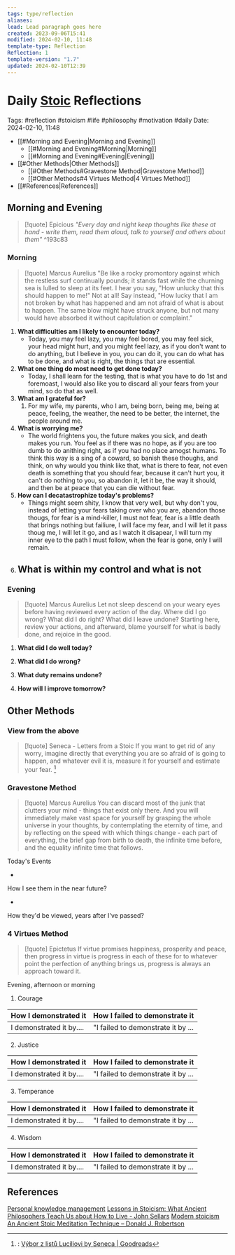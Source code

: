 ```yaml
---
tags: type/reflection
aliases: 
lead: Lead paragraph goes here
created: 2023-09-06T15:41
modified: 2024-02-10, 11:48
template-type: Reflection
Reflection: 1
template-version: "1.7"
updated: 2024-02-10T12:39
---
```

# Daily [Stoic](../SLIP-BOX/Stoicism.md) Reflections

Tags:  #reflection #stoicism #life #philosophy #motivation #daily 
Date: 2024-02-10, 11:48

- [[#Morning and Evening|Morning and Evening]]
	- [[#Morning and Evening#Morning|Morning]]
	- [[#Morning and Evening#Evening|Evening]]
- [[#Other Methods|Other Methods]]
	- [[#Other Methods#Gravestone Method|Gravestone Method]]
	- [[#Other Methods#4 Virtues Method|4 Virtues Method]]
- [[#References|References]]


## Morning and Evening

> [!quote] Epicious 
> _"Every day and night keep thoughts like these at hand - write them, read them aloud, talk to yourself and others about them"_
^193c83
### Morning

> [!quote] Marcus Aurelius
> "Be like a rocky promontory against which the restless surf continually pounds; it stands fast while the churning sea is lulled to sleep at its feet. I hear you say, "How unlucky that this should happen to me!" Not at all! Say instead, "How lucky that I am not broken by what has happened and am not afraid of what is about to happen. The same blow might have struck anyone, but not many would have absorbed it without capitulation or complaint."

1. **What difficulties am I likely to encounter today?**
	- Today, you may feel lazy, you may feel bored, you may feel sick, your head might hurt, and you might feel lazy, as if you don't want to do anything, but I believe in you, you can do it, you can do what has to be done, and what is right, the things that are essential. 
2. **What one thing do most need to get done today?**
	- Today, I shall learn for the testing, that is what you have to do 1st and foremoast, I would also like you to discard all your fears from your mind, so do that as well. 
1. **What am I grateful for?**
	1. For my wife, my parents, who I am, being born, being me, being at peace, feeling, the weather, the need to be better, the internet, the people around me.
2. **What is worrying me?**
	- The world frightens you, the future makes you sick, and death makes you run. You feel as if there was no hope, as if you are too dumb to do anithing right, as if you had no place amogst humans. To think this way is a sing of a coward, so banish these thoughs, and think, on why would you think like that, what is there to fear, not even death is something that you should fear, because it can't hurt you, it can't do nothing to you, so abandon it, let it be, the way it should, and then be at peace that you can die without fear. 
3. **How can I decatastrophize today's problems?**
	- Things might seem shity, I know that very well, but why don't you, instead of letting your fears taking over who you are, abandon those thougs, for fear is a mind-killer, I must not fear, fear is a little death that brings nothing but failiure, I will face my fear, and I will let it pass thoug me, I will let it go, and as I watch it disapear, I will turn my inner eye to the path I must follow, when the fear is gone, only I will remain.
4. **What is within my control and what is not**
	- 

### Evening

> [!quote] Marcus Aurelius
> Let not sleep descend on your weary eyes before having reviewed every action of the day. Where did I go wrong? What did I do right? What did I leave undone? Starting here, review your actions, and afterward, blame yourself for what is badly done, and rejoice in the good.

1. **What did I do well today?**

2. **What did I do wrong?**

4. **What duty remains undone?**

5. **How will I improve tomorrow?**

## Other Methods

### View from the above

> [!quote] Seneca - Letters from a Stoic
> If you want to get rid of any worry, imagine directly that everything you are so afraid of is going to happen, and whatever evil it is, measure it for yourself and estimate your fear. [^Seneca]


### Gravestone Method

> [!quote] Marcus Aurelius
> You can discard most of the junk that clutters your mind - things that exist only there. And you will immediately make vast space for yourself by grasping the whole universe in your thoughts, by contemplating the eternity of time, and by reflecting on the speed with which things change - each part of everything, the brief gap from birth to death, the infinite time before, and the equality infinite time that follows. 

Today's Events 

-

How I see them in the near future? 

-

How they'd be viewed, years after I've passed?

### 4 Virtues Method

> [!quote] Epictetus 
> If virtue promises happiness, prosperity and peace, then progress in virtue is progress in each of these for to whatever point the perfection of anything brings us, progress is always an approach toward it.

Evening, afternoon or morning

1. Courage 

| How I demonstrated it  | How I failed to demonstrate it |
| ------------------- | ---------------- |
| I demonstrated it by....                 | "I failed to demonstrate it by ...              |

2. Justice

| How I demonstrated it  | How I failed to demonstrate it |
| ------------------- | ---------------- |
| I demonstrated it by....                 | "I failed to demonstrate it by ...             

3. Temperance

| How I demonstrated it  | How I failed to demonstrate it |
| ------------------- | ---------------- |
| I demonstrated it by....                 | "I failed to demonstrate it by ...             

4. Wisdom

| How I demonstrated it  | How I failed to demonstrate it |
| ------------------- | ---------------- |
| I demonstrated it by....                 | "I failed to demonstrate it by ...             

## References

[Personal knowledge management](Personal%20knowledge%20management.md)
[Lessons in Stoicism: What Ancient Philosophers Teach Us about How to Live - John Sellars](https://books.google.cz/books/about/Lessons_in_Stoicism.html?id=ky84zQEACAAJ&redir_esc=y)
[Modern stoicism](https://modernstoicism.com/)
[An Ancient Stoic Meditation Technique – Donald J. Robertson](https://donaldrobertson.name/2017/03/22/an-ancient-stoic-meditation-technique/)

[^Seneca]:: [Výbor z listů Luciliovi by Seneca | Goodreads](https://www.goodreads.com/book/show/23340595-v-bor-z-list-luciliovi) 